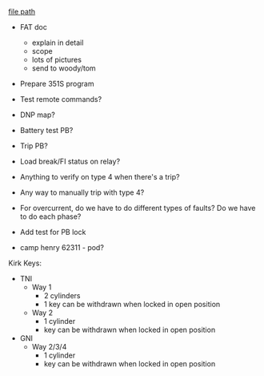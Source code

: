 
[file path](<file:///C:\Users\jnetherton\G&W Electric Co\US-PowerGridAutomation - Documents\_Lazer\Camp Humphreys (KK Interlock) - 111321>)

- FAT doc
	- explain in detail
	- scope
	- lots of pictures
	- send to woody/tom
- Prepare 351S program


- Test remote commands?
- DNP map?
- Battery test PB?
- Trip PB?
- Load break/FI status on relay?
- Anything to verify on type 4 when there's a trip?
- Any way to manually trip with type 4?
- For overcurrent, do we have to do different types of faults? Do we have to do each phase?
- Add test for PB lock
- camp henry 62311 - pod?

Kirk Keys:
- TNI
	- Way 1
		- 2 cylinders
		- 1 key can be withdrawn when locked in open position
	- Way 2
		- 1 cylinder
		- key can be withdrawn when locked in open position
- GNI
	- Way 2/3/4
		- 1 cylinder
		- key can be withdrawn when locked in open position